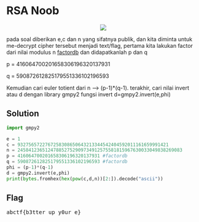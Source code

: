 <h1>RSA Noob</h1>

<p align="center">
  <img src="https://github.com/enomarozi/RSA-CTF-Writeup/blob/master/RSA/Image/RSA%20Noob.png">
</p>
</p>
<p>pada soal diberikan e,c dan n yang sifatnya publik, dan kita diminta untuk me-decrypt cipher tersebut menjadi text/flag,
	pertama kita lakukan factor dari nilai modulus n <a href="factordb.com">factordb</a> dan didapatkanlah p dan q</p>
<p>p = 416064700201658306196320137931</p>
<p>q = 590872612825179551336102196593</p>
<p>Kemudian cari euler totient dari n --> (p-1)*(q-1). terakhir, 
	cari nilai invert atau d dengan library gmpy2 fungsi invert d=gmpy2.invert(e,phi)</p>

<b><h2>Solution</h2></b>
```python
import gmpy2

e = 1
c = 9327565722767258308650643213344542404592011161659991421
n = 245841236512478852752909734912575581815967630033049838269083
p = 416064700201658306196320137931 #factordb
q = 590872612825179551336102196593 #factordb
phi = (p-1)*(q-1) 
d = gmpy2.invert(e,phi)
print(bytes.fromhex(hex(pow(c,d,n))[2:]).decode("ascii"))
```
<b><h2>Flag</h2></b>
<pre>abctf{b3tter_up_y0ur_e}</pre>
